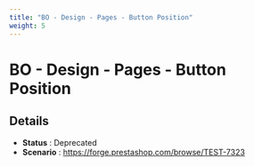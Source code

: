 ```yaml
---
title: "BO - Design - Pages - Button Position"
weight: 5
---
```


# BO - Design - Pages - Button Position
## Details
* **Status** : Deprecated
* **Scenario** : https://forge.prestashop.com/browse/TEST-7323


